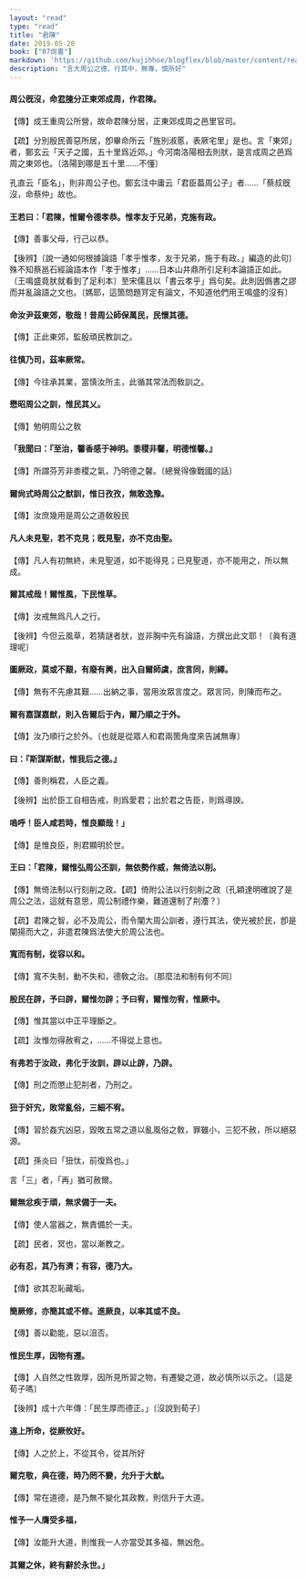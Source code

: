 ```yaml
---
layout: "read"
type: "read"
title: "君陳"
date: 2019-05-20
book: ["07尙書"]
markdown: 'https://github.com/kujihhoe/blogflex/blob/master/content/read/07-尙書/049-君陳.md'
description: "言大周公之德，行其中，無專，慎所好"
---
```


#### 周公旣沒，命<u>君陳</u>分正東郊成周，作<v>君陳</v>。

【傳】成王重周公所營，故命君陳分居，正東郊成周之邑里官司。

【疏】分別殷民善惡所居，卽<v>畢命</v>所云「旌別淑慝，表厥宅里」是也。言「東郊」者，鄭玄云「天子之國，五十里爲近郊。」今河南洛陽相去則肰，是言成周之邑爲周之東郊也。〔洛陽到哪是五十里……不懂〕

孔直云「臣名」，則非周公子也。鄭玄注<v>中庸</v>云「君臣葢周公子」者……「蔡叔旣沒，命蔡仲」故也。

#### 王若曰：「君陳，惟爾令德孝恭。惟孝友于兄弟，克施有政。

【傳】善事父母，行己以恭。

【後辨】〔說一通如何根據<v>論語</v>「孝乎惟孝，友于兄弟，施于有政。」編造的此句〕殊不知蔡邕石經<v>論語</v>本作「孝于惟孝」……日本山井鼎所引足利本<v>論語</v>正如此。〔王鳴盛竟肰就看到了足利本〕至宋儒且以「<v>書</v>云孝乎」爲句矣。此則因僞<v>書</v>之謬而并亂<v>論語</v>之文也。〔媽耶，這箇問題肎定有論文，不知道他們用王鳴盛的沒有〕

#### 命汝尹茲東郊，敬哉！昔周公師保萬民，民懷其德。

【傳】正此東郊，監殷頑民教訓之。

#### 往慎乃司，茲率厥常。

【傳】今往承其業，當慎汝所主，此循其常法而敎訓之。

#### 懋昭周公之訓，惟民其乂。

【傳】勉明周公之敎

#### 「我聞曰：『至治，馨香感于神明。黍稷非馨，明德惟馨。』

【傳】所謂芬芳非黍稷之氣，乃明德之馨。〔總覺得像戰國的話〕

#### 爾尙式時周公之猷訓，惟日孜孜，無敢逸豫。

【傳】汝庶幾用是周公之道敎殷民

#### 凡人未見聖，若不克見；旣見聖，亦不克由聖。

【傳】凡人有初無終，未見聖道，如不能得見；已見聖道，亦不能用之，所以無成。

#### 爾其戒哉！爾惟風，下民惟草。

【傳】汝戒無爲凡人之行。

【後辨】今但云風草，若猜謎者肰，豈非胸中先有<v>論語</v>，方撰出此文耶！〔眞有道理呢〕

#### 圖厥政，莫或不艱，有廢有興，出入自爾師虞，庶言同，則繹。

【傳】無有不先慮其艱……出納之事，當用汝眾言度之。眾言同，則陳而布之。

#### 爾有嘉謀嘉猷，則入告爾后于內，爾乃順之于外。

【傳】汝乃順行之於外。〔也就是從眾人和君兩箇角度來告誡無專〕

#### 曰：『斯謀斯猷，惟我后之德。』

【傳】善則稱君，人臣之義。

【後辨】出於臣工自相告戒，則爲愛君；出於君之告臣，則爲導諛。

#### 嗚呼！臣人咸若時，惟良顯哉！」

【傳】是惟良臣，則君顯明於世。

#### 王曰：「君陳，爾惟弘周公丕訓，無依勢作威，無倚法以削。

【傳】無倚法制以行刻削之政。【疏】倚附公法以行刻削之政〔孔穎達明確說了是周公之法，這就有意思，周公制禮作樂，難道還制了㓝灋？〕

【疏】君陳之智，必不及周公，而令闡大周公訓者，遵行其法，使光被於民，卽是闡揚而大之，非遣君陳爲法使大於周公法也。

#### 寬而有制，從容以和。

【傳】寬不失制，動不失和，德敎之治。〔那麼法和制有何不同〕

#### 殷民在辟，予曰辟，爾惟勿辟；予曰宥，爾惟勿宥，惟厥中。

【傳】惟其當以中正平理斷之。

【疏】汝惟勿得赦宥之，……不得從上意也。

#### 有弗若于汝政，弗化于汝訓，辟以止辟，乃辟。

【傳】刑之而懲止犯㓝者，乃刑之。

#### 狃于奸宄，敗常亂俗，三細不宥。

【傳】習於姦宄凶惡，毀敗五常之道以亂風俗之敎，罪雖小，三犯不赦，所以絕惡源。

【疏】孫炎曰「狃忲，前復爲也。」

言「三」者，「再」猶可赦爾。

#### 爾無忿疾于頑，無求備于一夫。

【傳】使人當器之，無責備於一夫。

【疏】民者，冥也，當以漸教之。

#### 必有忍，其乃有濟；有容，德乃大。

【傳】欲其忍恥藏垢。

#### 簡厥修，亦簡其或不修。進厥良，以率其或不良。

【傳】善以勸能，惡以沮否。

#### 惟民生厚，因物有遷。

【傳】人自然之性敦厚，因所見所習之物，有遷變之道，故必慎所以示之。〔這是荀子嗎〕

【後辨】成十六年傳：「民生厚而德正。」〔沒說到荀子〕

#### 違上所命，從厥攸好。

【傳】人之於上，不從其令，從其所好

#### 爾克敬，典在德，時乃罔不變，允升于大猷。

【傳】常在道德，是乃無不變化其政教，則信升于大道。

#### 惟予一人膺受多福，

【傳】汝能升大道，則惟我一人亦當受其多福，無凶危。

#### 其爾之休，終有辭於永世。」
